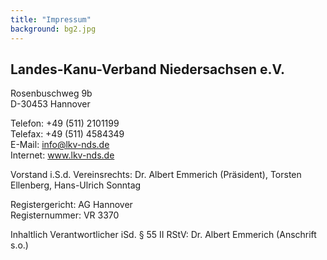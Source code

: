 ```yaml
---
title: "Impressum"
background: bg2.jpg
---
```


## Landes-Kanu-Verband Niedersachsen e.V.
Rosenbuschweg 9b  
D-30453 Hannover


Telefon: +49 (511) 2101199  
Telefax: +49 (511) 4584349  
E-Mail: info@lkv-nds.de  
Internet: www.lkv-nds.de

Vorstand i.S.d. Vereinsrechts:
Dr. Albert Emmerich (Präsident),
Torsten Ellenberg,
Hans-Ulrich Sonntag

Registergericht: AG Hannover  
Registernummer: VR 3370

Inhaltlich Verantwortlicher iSd. § 55 II RStV: Dr. Albert Emmerich (Anschrift s.o.)

